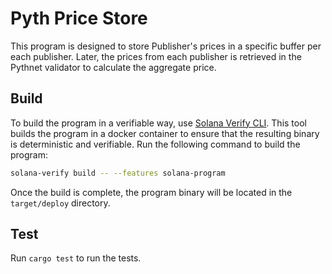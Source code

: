 # Pyth Price Store

This program is designed to store Publisher's prices in a specific buffer per each publisher. Later, the prices from each publisher is retrieved in the
Pythnet validator to calculate the aggregate price.

## Build

To build the program in a verifiable way, use [Solana Verify CLI](https://github.com/Ellipsis-Labs/solana-verifiable-build). This tool builds the program in
a docker container to ensure that the resulting binary is deterministic and verifiable. Run the following command to build the program:

```bash
solana-verify build -- --features solana-program
```

Once the build is complete, the program binary will be located in the `target/deploy` directory.

## Test

Run `cargo test` to run the tests.
